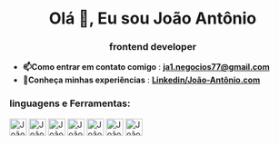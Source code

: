 <h1 align="center">Olá 👋, Eu sou João Antônio</h1>
<h3 align="center">frontend developer</h3>

- **📫Como entrar em contato comigo** : **ja1.negocios77@gmail.com**
- **📄Conheça minhas experiências**  : **[Linkedin/João-Antônio.com](https://www.linkedin.com/in/jo%C3%A3o-ant%C3%B4nio-72ba7b245/)**

### linguagens e Ferramentas:
<div> 
<img align="center" alt="João-html" height="30" widht="40" src="https://cdn.jsdelivr.net/gh/devicons/devicon/icons/html5/html5-original.svg"/>

<img align="center" alt="João-css" height="30" widht="40" src="https://cdn.jsdelivr.net/gh/devicons/devicon/icons/css3/css3-original.svg"/>

<img align="center" alt="João-html" height="30" widht="40" src="https://cdn.jsdelivr.net/gh/devicons/devicon/icons/javascript/javascript-plain.svg"/>

<img align="center" alt="João-html" height="30" widht="40" src="https://cdn.jsdelivr.net/gh/devicons/devicon/icons/react/react-original.svg"/>

<img align="center" alt="João-html" height="30" widht="40" src="https://cdn.jsdelivr.net/gh/devicons/devicon/icons/sass/sass-original.svg"/>

<img align="center" alt="João-html" height="30" widht="40" src="https://cdn.jsdelivr.net/gh/devicons/devicon/icons/nodejs/nodejs-plain.svg"/>

<img align="center" alt="João-html" height="30" widht="40" src="https://cdn.jsdelivr.net/gh/devicons/devicon/icons/mysql/mysql-original-wordmark.svg"/>





</div>






